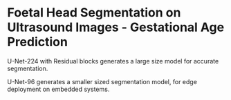 # Foetal Head Segmentation on Ultrasound Images - Gestational Age Prediction

U-Net-224 with Residual blocks generates a large size model for accurate segmentation.

U-Net-96 generates a smaller sized segmentation model, for edge deployment on embedded systems.
